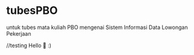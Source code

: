 # tubesPBO
untuk tubes mata kuliah PBO mengenai Sistem Informasi Data Lowongan Pekerjaan

//testing
Hello :pizza: :)
